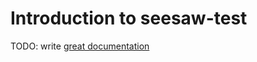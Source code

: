 # Introduction to seesaw-test

TODO: write [great documentation](http://jacobian.org/writing/what-to-write/)
